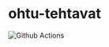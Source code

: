 # ohtu-tehtavat

![Github Actions](https://github.com/lautanal/ohtu-tehtavat/workflows/CI/badge.svg)
